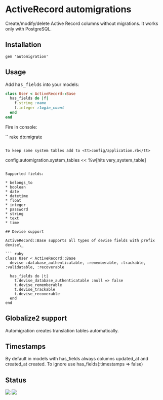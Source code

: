 # ActiveRecord automigrations

Create/modify/delete Active Record columns without migrations. It works only with PostgreSQL.

## Installation

```
gem 'automigration'
```

## Usage

Add <tt>has_fields</tt> into your models:

``` ruby
class User < ActiveRecord::Base
  has_fields do |f|
    f.string :name
    f.integer :login_count
  end
end
```

Fire in console:

``
rake db:migrate
```

To keep some system tables add to <tt>config/application.rb</tt>

```
  config.automigration.system_tables << %w[hits very_system_table]
```

Supported fields:

* belongs_to
* boolean
* date
* datetime
* float
* integer
* password
* string
* text
* time

## Devise support

ActiveRecord::Base supports all types of devise fields with prefix devise\_

``` ruby
class User < ActiveRecord::Base
  devise :database_authenticatable, :rememberable, :trackable, :validatable, :recoverable

  has_fields do |t|
    t.devise_database_authenticatable :null => false
    t.devise_rememberable
    t.devise_trackable
    t.devise_recoverable
  end
end
```

## Globalize2 support

Automigration creates translation tables automatically.

## Timestamps

By default in models with has_fields always columns updated_at and created_at created. To ignore 
use has_fields(:timestamps => false)

## Status

[<img src="https://secure.travis-ci.org/boshie/automigration.png"/>](http://travis-ci.org/boshie/automigration)
[<img src="https://gemnasium.com/boshie/automigration.png"/>](http://gemnasium.com/boshie/automigration)
